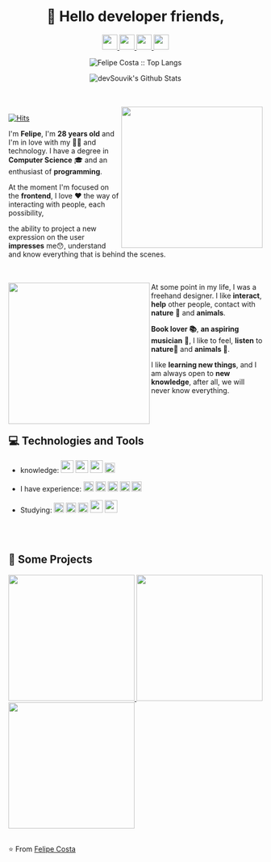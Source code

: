 <h1 align='center'>
 👋 Hello developer friends,
</h1>

<p align="center">
    <a  href="https://www.linkedin.com/in/felipe-costa-087ab7161/"  target="_blank">
        <img src="https://user-images.githubusercontent.com/15041151/93623817-b3d99780-f9b5-11ea-9064-ce6fecf9ed94.png" height="30" width="30">
    </a>
    <a  href="https://www.instagram.com/mauricio.romagnoli/"  target="_blank">
        <img src="https://user-images.githubusercontent.com/15041151/93623430-1d0cdb00-f9b5-11ea-91d3-70cdf88f519b.png" height="30" width="30">
    </a>
    <a  href="mailto:felipecostati@gmail.com"  target="_blank">
        <img src="https://user-images.githubusercontent.com/15041151/93623544-49285c00-f9b5-11ea-8641-bbd4be6eb7a7.png" height="30" width="30">
    </a>
    <a  href="https://api.whatsapp.com/send?phone=+5581995236005"  target="_blank">
        <img src="https://user-images.githubusercontent.com/15041151/93623658-7248ec80-f9b5-11ea-94b2-60f7f89b0dec.png" height="30" width="30">
    </a>
</p>

<p align="center">
    <img src="https://github-readme-stats.vercel.app/api/top-langs/?username=felipecosta-silva&langs_count=10&theme=tokyonight&layout=compact" alt="Felipe Costa :: Top Langs" />
</p>

<p align="center">
    <img align="center" src="https://github-readme-stats.vercel.app/api?username=felipecosta-silva&include_all_commits=true&count_private=true&show_icons=true&line_height=20&title_color=ffb000&icon_color=785ef0&text_color=ffffff&bg_color=000000" alt="devSouvik's Github Stats">
</p>


<br>
<br>

<a  href="https://felipecosta-silva.github.io/"  target="_blank">
    <img  align='right'  width=280  src="https://user-images.githubusercontent.com/15041151/93925004-ddfbc400-fceb-11ea-856b-564b73af4792.png">
</a>

[![Hits](https://hits.seeyoufarm.com/api/count/incr/badge.svg?url=https%3A%2F%2Fgithub.com%2Fgjbae1212%2Fhit-counter)](https://hits.felipecosta-silva)                    

I'm **Felipe**, I'm **28 years old** and I'm in love with my 👶🏻 and technology.
I have a degree in **Computer Science** 🎓 and an enthusiast of **programming**.
<br>

At the moment I'm focused on the **frontend**, I love ❤️ the way of interacting with people, each possibility,

the ability to project a new expression on the user **impresses** me😯, understand and know everything that is behind the scenes.
<br>
<br>
<br>

<img  align='left'  width=280  src="https://user-images.githubusercontent.com/15041151/93670002-3756bf80-fa6e-11ea-9d8f-0326b00a7ec5.png">

At some point in my life, I was a freehand designer. I like **interact**, **help** other people, contact with **nature** 🌳 and **animals**.

**Book lover 📚**, **an aspiring musician** 🎸, I like to feel, **listen** to **nature**🌲 and **animals 🐾**.

I like **learning new things**, and I am always open to **new knowledge**, after all, we will never know everything.

<br>
<br>

## :computer: Technologies and Tools

- knowledge: <img width=25 src="https://user-images.githubusercontent.com/15041151/93889983-3cab4880-fcc0-11ea-9b66-930fad778073.png"> <img width=25 src="https://user-images.githubusercontent.com/15041151/93779921-e249b380-fbfd-11ea-9db5-ce1c174473cb.png"> <img width=25  src="https://user-images.githubusercontent.com/15041151/93638825-6289d200-f9ce-11ea-98d6-3803085fb436.png"> <img width=20  src="https://user-images.githubusercontent.com/15041151/93638829-63baff00-f9ce-11ea-82bf-cf5e0f5a584f.png">

- I have experience: <img width=20 src="https://user-images.githubusercontent.com/15041151/93775455-cc85bf80-fbf8-11ea-8de7-ee0858ec6d13.png"> <img width=20  src="https://user-images.githubusercontent.com/15041151/93774984-3f426b00-fbf8-11ea-8845-f4666e1d694b.png"> <img width=20  src="https://user-images.githubusercontent.com/15041151/93774978-3ea9d480-fbf8-11ea-995f-f8d349b95939.png"> <img width=20  src="https://user-images.githubusercontent.com/15041151/93776903-79ad0780-fbfa-11ea-90be-d3451179b953.jpg"> <img width=20  src="https://user-images.githubusercontent.com/15041151/93887947-b68e0280-fcbd-11ea-8784-caa1dd33e28f.png">

- Studying: <img width=20 src="https://user-images.githubusercontent.com/15041151/93638829-63baff00-f9ce-11ea-82bf-cf5e0f5a584f.png"> <img width=20  src="https://user-images.githubusercontent.com/15041151/93639300-27d46980-f9cf-11ea-8f6d-a4a5ae3c710d.png"> <img width=20  src="https://user-images.githubusercontent.com/15041151/93887951-b7269900-fcbd-11ea-90eb-55b65e5f8060.png"> <img width=25 src="https://user-images.githubusercontent.com/15041151/93779921-e249b380-fbfd-11ea-9db5-ce1c174473cb.png"> <img width=25  src="https://user-images.githubusercontent.com/15041151/93638825-6289d200-f9ce-11ea-98d6-3803085fb436.png">

<br>
<br>


## :construction: Some Projects

<a  href="https://caravan-viagens.netlify.app/" alt="Caravan" target="_blank">
<img width=250 margin='10' src="https://user-images.githubusercontent.com/15041151/93929310-0dadca80-fcf2-11ea-84f2-1c8519fa5584.png">
</a>
<a  href="https://onepagedoceria.netlify.app/"  target="_blank">
<img width=250  src="https://user-images.githubusercontent.com/15041151/94052561-7dce5600-fdaf-11ea-8bc6-a73425591a22.png">
</a>
<a  href="https://projectflexblog.netlify.app/"  target="_blank">
<img width=250  src="https://user-images.githubusercontent.com/15041151/94052962-12d14f00-fdb0-11ea-8eb4-7d1a4621e2a4.png">
</a>

<br>
<br>

⭐️ From [Felipe Costa](https://felipecosta-silva.github.io/)
